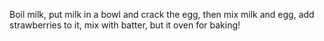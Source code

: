 Boil milk, put milk in a bowl and crack the egg, then mix milk and egg, add strawberries to it, mix with batter, but it oven for baking!